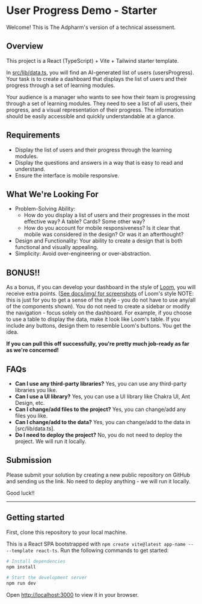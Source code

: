 # User Progress Demo - Starter

Welcome! This is The Adpharm's version of a technical assessment.

## Overview

This project is a React (TypeScript) + Vite + Tailwind starter template.

In [src/lib/data.ts](src/lib/data.ts), you will find an AI-generated list of users (usersProgress). Your task is to create a dashboard that displays the list of users and their progress through a set of learning modules.

Your audience is a manager who wants to see how their team is progressing through a set of learning modules. They need to see a list of all users, their progress, and a visual representation of their progress. The information should be easily accessible and quickly understandable at a glance.

## Requirements

- Display the list of users and their progress through the learning modules.
- Display the questions and answers in a way that is easy to read and understand.
- Ensure the interface is mobile responsive.

## What We're Looking For

- Problem-Solving Ability:
  - How do you display a list of users and their progresses in the most effective way? A table? Cards? Some other way?
  - How do you account for mobile responsiveness? Is it clear that mobile was considered in the design? Or was it an afterthought?
- Design and Functionality: Your ability to create a design that is both functional and visually appealing.
- Simplicity: Avoid over-engineering or over-abstraction.

## BONUS!!

As a bonus, if you can develop your dashboard in the style of [Loom](https://www.loom.com/), you will receive extra points. ([See docs/img/ for screenshots](docs/img/) of Loom's style NOTE: this is just for you to get a sense of the style - you do not have to use any/all of the components shown). You do not need to create a sidebar or modify the navigation - focus solely on the dashboard. For example, if you choose to use a table to display the data, make it look like Loom's table. If you include any buttons, design them to resemble Loom's buttons. You get the idea.

**If you can pull this off successfully, you're pretty much job-ready as far as we're concerned!**

## FAQs

- **Can I use any third-party libraries?** Yes, you can use any third-party libraries you like.
- **Can I use a UI library?** Yes, you can use a UI library like Chakra UI, Ant Design, etc.
- **Can I change/add files to the project?** Yes, you can change/add any files you like.
- **Can I change/add to the data?** Yes, you can change/add to the data in [src/lib/data.ts].
- **Do I need to deploy the project?** No, you do not need to deploy the project. We will run it locally.

## Submission

Please submit your solution by creating a new public repository on GitHub and sending us the link. No need to deploy anything - we will run it locally.

Good luck!!

---

## Getting started

First, clone this repository to your local machine.

This is a React SPA bootstrapped with `npm create vite@latest app-name -- --template react-ts`. Run the following commands to get started:

```bash
# Install dependencies
npm install

# Start the development server
npm run dev
```

Open [http://localhost:3000](http://localhost:3000) to view it in your browser.
